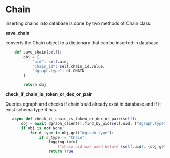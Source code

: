 # Chain
Inserting chains into database is done by two methods of Chain class.

**save_chain**

converts the Chain object to a dictionary that can be inserted in database.
```python
    def save_chain(self):
        obj = {
            "uid": self.uid,
            "chain_id": self.chain_id.value,
            "dgraph.type": dt.CHAIN
        }

        return obj
```

**check_if_chain_is_token_or_dex_or_pair** 

Queries dgraph and checks if chain's uid already exist in database and if it exist schema type it has.
 ```python
    async def check_if_chain_is_token_or_dex_or_pair(self):
        obj = await dgraph_client().find_by_uid(self.uid, ["dgraph.type"])
        if obj is not None:
            for d_type in obj.get("dgraph.type"):
                if d_type != "Chain":
                    logging.info(
                        f"chain uid was used before {self.uid}: {obj.get('dgraph.type')}")
                    return True
 ```

